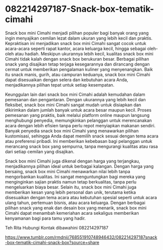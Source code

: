 # 082214297187-Snack-box-tematik-cimahi
Snack box mini Cimahi menjadi pilihan populer bagi banyak orang yang ingin menyajikan cemilan lezat dalam ukuran yang lebih kecil dan praktis. Kepraktisan ini menjadikan snack box mini Cimahi sangat cocok untuk acara-acara seperti rapat kantor, acara keluarga kecil, hingga sebagai oleh-oleh atau hadiah. Meskipun ukurannya lebih kecil, kualitas snack box mini Cimahi tidak kalah dengan snack box berukuran besar. Berbagai pilihan snack yang disajikan tetap terjaga kesegarannya dan dirancang dengan cermat untuk memberikan pengalaman kuliner yang menyenangkan. Baik itu snack manis, gurih, atau campuran keduanya, snack box mini Cimahi dapat disesuaikan dengan selera dan kebutuhan acara Anda, menjadikannya pilihan tepat untuk setiap kesempatan.

Keunggulan lain dari snack box mini Cimahi adalah kemudahan dalam pemesanan dan pengantaran. Dengan ukurannya yang lebih kecil dan fleksibel, snack box mini Cimahi sangat mudah untuk disiapkan dan dikirimkan dalam jumlah banyak untuk acara besar maupun kecil. Proses pemesanan yang praktis, baik melalui platform online maupun langsung menghubungi penyedia, memungkinkan pelanggan untuk merencanakan acara dengan lebih efisien tanpa perlu repot menyiapkan makanan sendiri. Banyak penyedia snack box mini Cimahi yang menawarkan pilihan kustomisasi, sehingga Anda dapat memilih snack sesuai dengan tema acara atau preferensi pribadi. Ini memberikan kebebasan bagi pelanggan untuk merancang snack box yang sempurna, tanpa mengurangi kualitas atau rasa dari setiap cemilan yang disajikan.

Snack box mini Cimahi juga dikenal dengan harga yang terjangkau, menjadikannya pilihan ideal untuk berbagai kalangan. Dengan harga yang bersaing, snack box mini Cimahi menawarkan nilai lebih tanpa mengorbankan kualitas. Ini sangat menguntungkan bagi mereka yang menginginkan sajian praktis namun tetap berkualitas, tanpa perlu mengeluarkan biaya besar. Selain itu, snack box mini Cimahi juga memberikan kesan yang lebih personal dan unik, terutama ketika disesuaikan dengan tema acara atau kebutuhan spesial seperti untuk acara ulang tahun, pertemuan bisnis, atau acara keluarga. Dengan berbagai pilihan snack yang enak dan desain box yang menarik, snack box mini Cimahi dapat menambah kemeriahan acara sekaligus memberikan kenyamanan bagi para tamu yang hadir.

Teh Rita
Hubungi Kontak dibawahini
082214297187


https://www.tumblr.com/rmdnii/768551910748946432/082214297187snack-box-tematik-cimahi-snack-box?source=share
